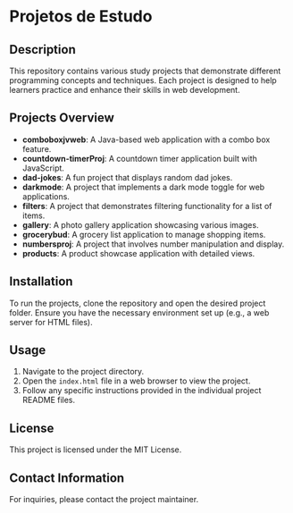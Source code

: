 # Projetos de Estudo

## Description
This repository contains various study projects that demonstrate different programming concepts and techniques. Each project is designed to help learners practice and enhance their skills in web development.

## Projects Overview
- **comboboxjvweb**: A Java-based web application with a combo box feature.
- **countdown-timerProj**: A countdown timer application built with JavaScript.
- **dad-jokes**: A fun project that displays random dad jokes.
- **darkmode**: A project that implements a dark mode toggle for web applications.
- **filters**: A project that demonstrates filtering functionality for a list of items.
- **gallery**: A photo gallery application showcasing various images.
- **grocerybud**: A grocery list application to manage shopping items.
- **numbersproj**: A project that involves number manipulation and display.
- **products**: A product showcase application with detailed views.

## Installation
To run the projects, clone the repository and open the desired project folder. Ensure you have the necessary environment set up (e.g., a web server for HTML files).

## Usage
1. Navigate to the project directory.
2. Open the `index.html` file in a web browser to view the project.
3. Follow any specific instructions provided in the individual project README files.

## License
This project is licensed under the MIT License.

## Contact Information
For inquiries, please contact the project maintainer.
